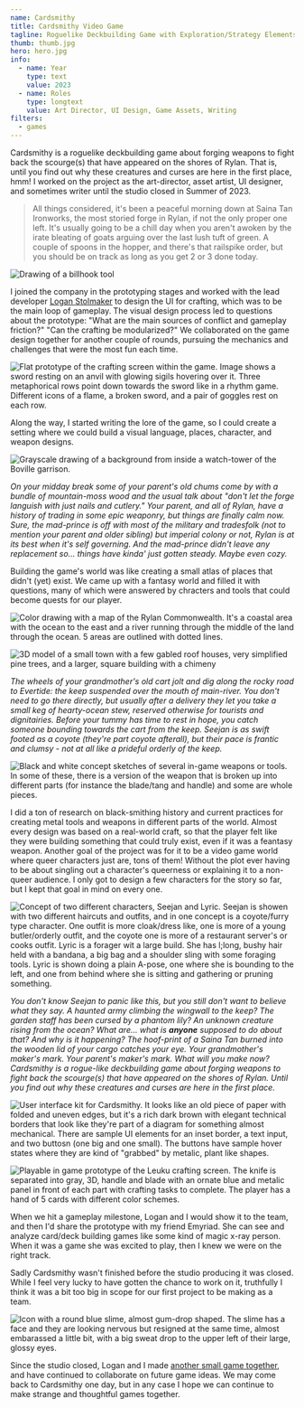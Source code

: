 ```yaml
---
name: Cardsmithy
title: Cardsmithy Video Game
tagline: Roguelike Deckbuilding Game with Exploration/Strategy Elements (Unfinished)
thumb: thumb.jpg
hero: hero.jpg
info:
  - name: Year
    type: text
    value: 2023
  - name: Roles
    type: longtext
    value: Art Director, UI Design, Game Assets, Writing
filters:
  - games
---
```


Cardsmithy is a roguelike deckbuilding game about forging weapons to fight back the scourge(s) that have appeared on the shores of Rylan. That is, until you find out why these creatures and curses are here in the first place, hmm! I worked on the project as the art-director, asset artist, UI designer, and sometimes writer until the studio closed in Summer of 2023.

> All things considered, it's been a peaceful morning down at Saina Tan Ironworks, the most storied forge in Rylan, if not the only proper one left. It's usually going to be a chill day when you aren't awoken by the irate bleating of goats arguing over the last lush tuft of green. A couple of spoons in the hopper, and there's that railspike order, but you should be on track as long as you get 2 or 3 done today.

![Drawing of a billhook tool](forest-billhook.png '@class[thumb] @widths[200, 400] @sizes[170px, (min-resolution: 2x) 340px]')

I joined the company in the prototyping stages and worked with the lead developer [Logan Stolmaker](https://loganstolmaker.com/) to design the UI for crafting, which was to be the main loop of gameplay. The visual design process led to questions about the prototype: "What are the main sources of conflict and gameplay friction?" "Can the crafting be modularized?" We collaborated on the game design together for another couple of rounds, pursuing the mechanics and challenges that were the most fun each time.

![Flat prototype of the crafting screen within the game. Image shows a sword resting on an anvil with glowing sigils hovering over it. Three metaphorical rows point down towards the sword like in a rhythm game. Different icons of a flame, a broken sword, and a pair of goggles rest on each row.](flat-prototype.jpg 'An early hand-drawn "flat" prototype of the crafting screen, before integrating any 3D elements')

Along the way, I started writing the lore of the game, so I could create a setting where we could build a visual language, places, character, and weapon designs.

![Grayscale drawing of a background from inside a watch-tower of the Boville garrison.](boville-garrison.jpg '@class[full-size] Concept art of the Boville Garrison watchtower, a farmland cow-themed town.')

_On your midday break some of your parent's old chums come by with a bundle of mountain-moss wood and the usual talk about "don't let the forge languish with just nails and cutlery." Your parent, and all of Rylan, have a history of trading in some epic weaponry, but things are finally calm now. Sure, the mad-prince is off with most of the military and tradesfolk (not to mention your parent and older sibling) but imperial colony or not, Rylan is at its best when it's self governing. And the mad-prince didn't leave any replacement so... things have kinda' just gotten steady. Maybe even cozy._

Building the game's world was like creating a small atlas of places that didn't (yet) exist. We came up with a fantasy world and filled it with questions, many of which were answered by chracters and tools that could become quests for our player.

![Color drawing with a map of the Rylan Commonwealth. It's a coastal area with the ocean to the east and a river running through the middle of the land through the ocean. 5 areas are outlined with dotted lines.](map-rylan.jpg 'I drew this map to help create/understand the geographic regions/features of Rylan. We also started experimented with 3D models for in-game map locations')

![3D model of a small town with a few gabled roof houses, very simplified pine trees, and a larger, square building with a chimeny](spoketown.png '@class[medium]')

_The wheels of your grandmother's old cart jolt and dig along the rocky road to Evertide: the keep suspended over the mouth of main-river. You don't need to go there directly, but usually after a delivery they let you take a small keg of hearty-ocean stew, reserved otherwise for tourists and dignitairies. Before your tummy has time to rest in hope, you catch someone bounding towards the cart from the keep. Seejan is as swift footed as a coyote (they're part coyote afterall), but their pace is frantic and clumsy - not at all like a prideful orderly of the keep._

![Black and white concept sketches of several in-game weapons or tools. In some of these, there is a version of the weapon that is broken up into different parts (for instance the blade/tang and handle) and some are whole pieces.](weapons.jpg 'From left to right: A hatchet, a poleaxe separated and together, and two more hatchets. Translucent in the back is a big ulu - which is a multipurpose chopping tool used by the Inuit, Iñupiat, Yupik, and Aleut peoples, and a leuku which is a crafting/butchering knife used by the Sámi people.')

I did a ton of research on black-smithing history and current practices for creating metal tools and weapons in different parts of the world. Almost every design was based on a real-world craft, so that the player felt like they were building something that could truly exist, even if it was a feantasy weapon. Another goal of the project was for it to be a video game world where queer characters just are, tons of them! Without the plot ever having to be about singling out a character's queerness or explaining it to a non-queer audience. I only got to design a few characters for the story so far, but I kept that goal in mind on every one.

![Concept of two different characters, Seejan and Lyric. Seejan is showen with two different haircuts and outfits, and in one concept is a coyote/furry type character. One outfit is more cloak/dress like, one is more of a young butler/orderly outfit, and the coyote one is more of a restaurant server's or cooks outfit. Lyric is a forager wit a large build. She has l;long, bushy hair held with a bandana, a big bag and a shoulder sling with some foraging tools. Lyric is shown doing a plain A-pose, one where she is bounding to the left, and one from behind where she is sitting and gathering or pruning something.](characters.jpg '@class[full-size]')

_You don't know Seejan to panic like this, but you still don't want to believe what they say. A haunted army climbing the wingwall to the keep? The garden staff has been cursed by a phantom lily? An unknown creature rising from the ocean? What are... what is **anyone** supposed to do about that? And why is it happening?
The hoof-print of a Saina Tan burned into the wooden lid of your cargo catches your eye. Your grandmother's maker's mark. Your parent's maker's mark. What will you make now?
Cardsmithy is a rogue-like deckbuilding game about forging weapons to fight back the scourge(s) that have appeared on the shores of Rylan. Until you find out why these creatures and curses are here in the first place._

![User interface kit for Cardsmithy. It looks like an old piece of paper with folded and uneven edges, but it's a rich dark brown with elegant technical borders that look like they're part of a diagram for something almost mechanical. There are sample UI elements for an inset border, a text input, and two buttosn (one big and one small). The buttons have sample hover states where they are kind of "grabbed" by metalic, plant like shapes.](ui_paper-kit.png)

![Playable in game prototype of the Leuku crafting screen. The knife is separated into gray, 3D, handle and blade with an ornate blue and metalic panel in front of each part with crafting tasks to complete. The player has a hand of 5 cards with different color schemes.](tasks-prototype.jpg 'A later, more built-out playable prototype with animated, 3D crafting parts - modeled by Chris Petersen.')

When we hit a gameplay milestone, Logan and I would show it to the team, and then I'd share the prototype with my friend Emyriad. She can see and analyze card/deck building games like some kind of magic x-ray person. When it was a game she was excited to play, then I knew we were on the right track.

Sadly Cardsmithy wasn't finished before the studio producing it was closed. While I feel very lucky to have gotten the chance to work on it, truthfully I think it was a bit too big in scope for our first project to be making as a team.

![Icon with a round blue slime, almost gum-drop shaped. The slime has a face and they are looking nervous but resigned at the same time, almost embarassed a little bit, with a big sweat drop to the upper left of their large, glossy eyes.](../no-gloop-no-glory/gloop-icon.png '@class[thumb]')

Since the studio closed, Logan and I made [another small game together](/projects/no-gloop-no-glory/), and have continued to collaborate on future game ideas. We may come back to Cardsmithy one day, but in any case I hope we can continue to make strange and thoughtful games together.
